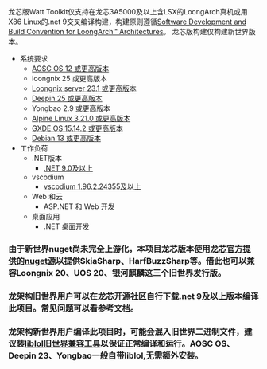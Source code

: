 龙芯版Watt Toolkit仅支持在龙芯3A5000及以上含LSX的LoongArch真机或用X86 Linux的.net 9交叉编译构建，构建原则遵循[Software Development and Build Convention for LoongArch™ Architectures](https://github.com/loongson/la-softdev-convention)。
龙芯版构建仅构建新世界版本。
- 系统要求
	- [AOSC OS 12 或更高版本](https://aosc.io/download)
	- loongnix 25 或更高版本
	- [Loongnix server 23.1 或更高版本](http://pkg.loongnix.cn/loongnix-server/23.1/isos/)
	- [Deepin 25 或更高版本](https://www.deepin.org/zh/download/)
	- Yongbao 2.9 或更高版本
	- [Alpine Linux 3.21.0 或更高版本](https://alpinelinux.org/downloads/)
	- [GXDE OS 15.14.2 或更高版本](https://www.gxde.top/)
	- [Debian 13 或更高版本](https://www.debian.org/)
- 工作负荷
	- .NET版本
		- [.NET 9.0及以上](https://github.com/loongson-community/dotnet-unofficial-build)
	- vscodium
		- [vscodium 1.96.2.24355及以上](https://github.com/VSCodium/vscodium)
	- Web 和云
		- ASP.NET 和 Web 开发
	- 桌面应用
		- .NET 桌面开发

### 由于新世界nuget尚未完全上游化，本项目龙芯版本使用[龙芯官方提供的nuget源](https://nuget.loongnix.cn)以提供SkiaSharp、HarfBuzzSharp等。借此也可以兼容Loongnix 20、UOS 20、银河麒麟这三个旧世界发行版。
### 龙架构旧世界用户可以在[龙芯开源社区](https://www.loongnix.cn/zh/api/dotnet/)自行下载.net 9及以上版本编译此项目。常见问题可以看[参考文档](https://docs.loongnix.cn/dotnet/support/list/01.%E5%B8%B8%E8%A7%81%E9%97%AE%E9%A2%98-FAQ.html#%E9%BE%99%E8%8A%AFnuget%E6%BA%90%E7%9A%84%E9%85%8D%E7%BD%AE%E6%96%B9%E6%B3%95)。
### 龙架构新世界用户编译此项目时，可能会混入旧世界二进制文件，建议装[liblol旧世界兼容工具](https://liblol.aosc.io)以保证正常编译和运行。AOSC OS、Deepin 23、Yongbao一般自带liblol,无需额外安装。
